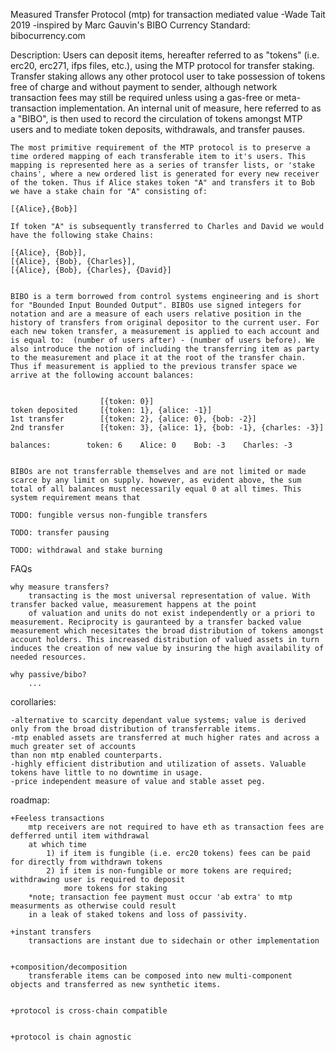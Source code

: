 Measured Transfer Protocol (mtp) for transaction mediated value
    -Wade Tait 2019
    -inspired by Marc Gauvin's BIBO Currency Standard: bibocurrency.com

Description:
    Users can deposit items, hereafter referred to as "tokens" (i.e. erc20, erc271, ifps files, etc.), using the MTP protocol for transfer staking. Transfer staking allows any other protocol user to take possession of tokens free of charge and without payment to sender,
    although network transaction fees may still be required unless using a gas-free or meta-transaction implementation. An internal unit of measure, here referred to as a "BIBO", is then used to record the circulation of tokens amongst MTP users and to mediate token deposits, withdrawals, and transfer pauses.

    The most primitive requirement of the MTP protocol is to preserve a time ordered mapping of each transferable item to it's users. This mapping is represented here as a series of transfer lists, or 'stake chains', where a new ordered list is generated for every new receiver of the token. Thus if Alice stakes token "A" and transfers it to Bob we have a stake chain for "A" consisting of:

    [{Alice},{Bob}]

    If token "A" is subsequently transferred to Charles and David we would have the following stake Chains:

    [{Alice}, {Bob}],
    [{Alice}, {Bob}, {Charles}],
    [{Alice}, {Bob}, {Charles}, {David}]
    

    BIBO is a term borrowed from control systems engineering and is short for "Bounded Input Bounded Output". BIBOs use signed integers for notation and are a measure of each users relative position in the history of transfers from original depositor to the current user. For each new token transfer, a measurement is applied to each account and is equal to:  (number of users after) - (number of users before). We also introduce the notion of including the transferring item as party to the measurement and place it at the root of the transfer chain. 
    Thus if measurement is applied to the previous transfer space we arrive at the following account balances:


                        [{token: 0}]
    token deposited     [{token: 1}, {alice: -1}]
    1st transfer        [{token: 2}, {alice: 0}, {bob: -2}]
    2nd transfer        [{token: 3}, {alice: 1}, {bob: -1}, {charles: -3}]

    balances:        token: 6    Alice: 0    Bob: -3    Charles: -3


    BIBOs are not transferrable themselves and are not limited or made scarce by any limit on supply. however, as evident above, the sum total of all balances must necessarily equal 0 at all times. This system requirement means that 

    TODO: fungible versus non-fungible transfers

    TODO: transfer pausing

    TODO: withdrawal and stake burning


FAQs

    why measure transfers? 
        transacting is the most universal representation of value. With transfer backed value, measurement happens at the point 
        of valuation and units do not exist independently or a priori to measurement. Reciprocity is gauranteed by a transfer backed value measurement which necesitates the broad distribution of tokens amongst account holders. This increased distribution of valued assets in turn induces the creation of new value by insuring the high availability of needed resources.

    why passive/bibo?
        ...




corollaries:

    -alternative to scarcity dependant value systems; value is derived only from the broad distribution of transferrable items.
    -mtp enabled assets are transferred at much higher rates and across a much greater set of accounts
    than non mtp enabled counterparts.
    -highly efficient distribution and utilization of assets. Valuable tokens have little to no downtime in usage.
    -price independent measure of value and stable asset peg.




roadmap:

    +Feeless transactions 
        mtp receivers are not required to have eth as transaction fees are defferred until item withdrawal
        at which time 
            1) if item is fungible (i.e. erc20 tokens) fees can be paid for directly from withdrawn tokens
            2) if item is non-fungible or more tokens are required; withdrawing user is required to deposit
                more tokens for staking
        *note; transaction fee payment must occur 'ab extra' to mtp measurments as otherwise could result 
        in a leak of staked tokens and loss of passivity.

    +instant transfers
        transactions are instant due to sidechain or other implementation


    +composition/decomposition
        transferable items can be composed into new multi-component objects and transferred as new synthetic items.


    +protocol is cross-chain compatible


    +protocol is chain agnostic
